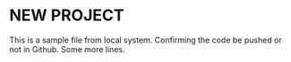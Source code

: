 # NEW PROJECT

This is a sample file from local system.
Confirming the code be pushed or not in Github.
Some more lines.